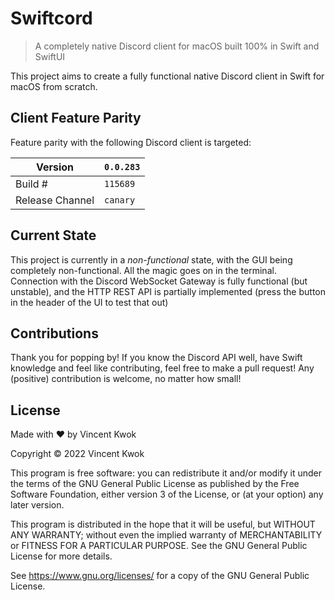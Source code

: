 # Swiftcord

> A completely native Discord client for macOS built 100% in
> Swift and SwiftUI

This project aims to create a fully functional native Discord
client in Swift for macOS from scratch. 

## Client Feature Parity

Feature parity with the following Discord client is targeted:

| Version         | `0.0.283`|
| --------------- | -------- |
| Build #         | `115689` |
| Release Channel | `canary` |

## Current State

This project is currently in a *non-functional* state, with
the GUI being completely non-functional. All the magic goes
on in the terminal. Connection with the Discord WebSocket
Gateway is fully functional (but unstable), and the HTTP REST
API is partially implemented (press the button in the header
of the UI to test that out)

## Contributions

Thank you for popping by! If you know the Discord API well, 
have Swift knowledge and feel like contributing, feel free to
make a pull request! Any (positive) contribution is welcome,
no matter how small!

## License

Made with ❤️ by Vincent Kwok

Copyright © 2022 Vincent Kwok

This program is free software: you can redistribute it and/or
modify it under the terms of the GNU General Public License as
published by the Free Software Foundation, either version 3 of
the License, or (at your option) any later version.

This program is distributed in the hope that it will be useful,
but WITHOUT ANY WARRANTY; without even the implied warranty of
MERCHANTABILITY or FITNESS FOR A PARTICULAR PURPOSE.  See the
GNU General Public License for more details.

See <https://www.gnu.org/licenses/> for a copy of the GNU
General Public License.
